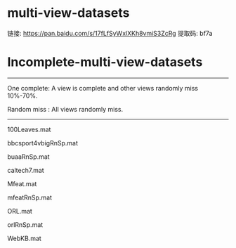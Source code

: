 # multi-view-datasets

链接: https://pan.baidu.com/s/17fLfSyWxlXKh8vmiS3ZcRg 提取码: bf7a 

# Incomplete-multi-view-datasets
---

One complete: A view is complete and other views randomly miss 10%-70%.

Random miss : All views randomly miss.

---
100Leaves.mat

bbcsport4vbigRnSp.mat

buaaRnSp.mat

caltech7.mat

Mfeat.mat

mfeatRnSp.mat

ORL.mat

orlRnSp.mat

WebKB.mat

